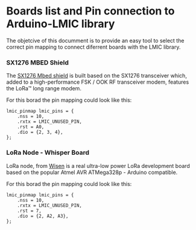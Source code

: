 Boards list and Pin connection to Arduino-LMIC library
====================

The objetcive of this documment is to provide an easy tool to select the correct pin mapping to connect diferrent boards with the LMIC library.

### SX1276 MBED Shield

The [SX1276 Mbed shield](https://os.mbed.com/components/SX1276MB1xAS/) is built based on the SX1276 transceiver which, added to a high-performance FSK / OOK RF transceiver modem, features the LoRa™ long range modem.

For this borad the pin mapping could look like this:

	lmic_pinmap lmic_pins = {
	    .nss = 10,
	    .rxtx = LMIC_UNUSED_PIN,
	    .rst = A0,
	    .dio = {2, 3, 4},
	};
  
### LoRa Node - Whisper Board
LoRa node, from [Wisen](https://wisen.com.au/store/products/whisper-node-lora/) is a real ultra-low power LoRa development board based on the popular Atmel AVR ATMega328p - Arduino compatible.

For this borad the pin mapping could look like this:

	lmic_pinmap lmic_pins = {
	    .nss = 10,
	    .rxtx = LMIC_UNUSED_PIN,
	    .rst = 7,
	    .dio = {2, A2, A3},
	};
  
